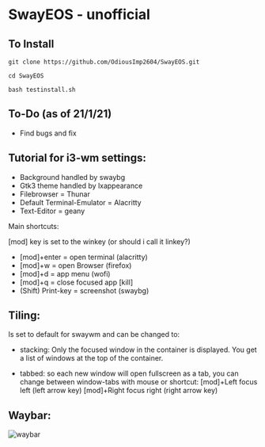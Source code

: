 # SwayEOS - unofficial

## To Install

    git clone https://github.com/OdiousImp2604/SwayEOS.git

    cd SwayEOS

    bash testinstall.sh
  

## To-Do (as of 21/1/21)
- Find bugs and fix


## Tutorial for i3-wm settings:

 - Background handled by swaybg
 - Gtk3 theme handled by lxappearance
 - Filebrowser = Thunar
 - Default Terminal-Emulator = Alacritty
 - Text-Editor = geany

Main shortcuts:

[mod] key is set to the winkey (or should i call it linkey?)

 - [mod]+enter = open terminal (alacritty)
 - [mod]+w = open Browser (firefox)
 - [mod]+d = app menu (wofi)
 - [mod]+q = close focused app [kill]
 - (Shift) Print-key = screenshot (swaybg)

## Tiling:

Is set to default for swaywm and can be changed to:

- stacking: Only the focused window in the container is displayed. You get a list of windows at the top of the container.

- tabbed: so each new window will open fullscreen as a tab, you can change between window-tabs with mouse or shortcut: [mod]+Left focus left (left arrow key) [mod]+Right focus right (right arrow key)

## Waybar:

![waybar](https://forum.endeavouros.com/uploads/default/original/3X/3/8/3863eb5c6905cfe2cbc5ef3905e0ac86f7074874.png)

